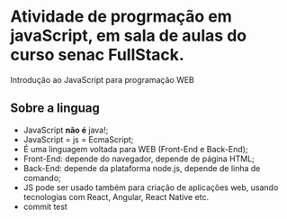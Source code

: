 # Atividade de progrmação em javaScript, em sala de aulas do curso senac FullStack.

Introdução ao JavaScript para programação WEB

## Sobre a linguag

- JavaScript **não é**  java!;
- JavaScript = js = EcmaScript;
- É uma linguagem voltada para WEB (Front-End e Back-End);
- Front-End: depende do navegador, depende de página HTML;
- Back-End: depende da plataforma node.js, depende de linha de comando;
- JS pode ser usado também para criação de aplicações web, usando tecnologias com React, Angular, React Native etc.
- commit test